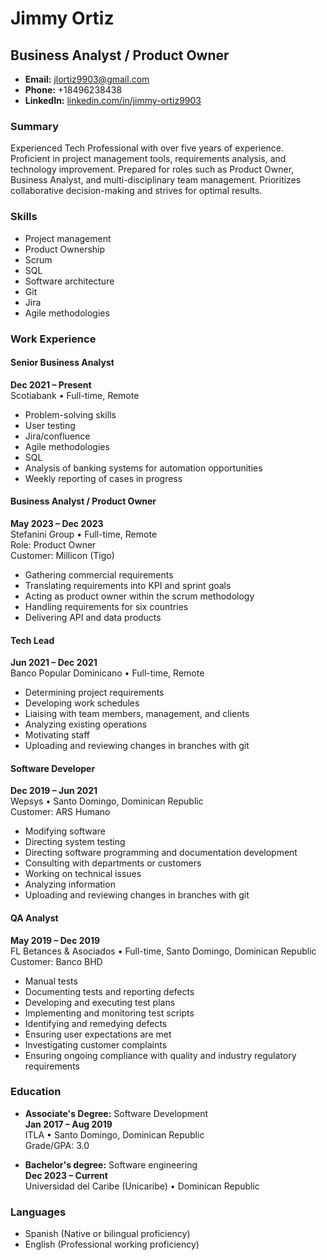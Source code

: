 # Jimmy Ortiz
## Business Analyst / Product Owner
- **Email:** jlortiz9903@gmail.com
- **Phone:** +18496238438
- **LinkedIn:** [linkedin.com/in/jimmy-ortiz9903](https://www.linkedin.com/in/jimmy-ortiz9903)

### Summary
Experienced Tech Professional with over five years of experience. Proficient in project management tools, requirements analysis, and technology improvement. Prepared for roles such as Product Owner, Business Analyst, and multi-disciplinary team management. Prioritizes collaborative decision-making and strives for optimal results.

### Skills
- Project management
- Product Ownership
- Scrum
- SQL
- Software architecture
- Git
- Jira
- Agile methodologies

### Work Experience

#### Senior Business Analyst
**Dec 2021 – Present**  
Scotiabank • Full-time, Remote  
- Problem-solving skills
- User testing
- Jira/confluence
- Agile methodologies
- SQL
- Analysis of banking systems for automation opportunities
- Weekly reporting of cases in progress

#### Business Analyst / Product Owner
**May 2023 – Dec 2023**  
Stefanini Group • Full-time, Remote  
Role: Product Owner  
Customer: Millicon (Tigo)  
- Gathering commercial requirements
- Translating requirements into KPI and sprint goals
- Acting as product owner within the scrum methodology
- Handling requirements for six countries
- Delivering API and data products

#### Tech Lead
**Jun 2021 – Dec 2021**  
Banco Popular Dominicano • Full-time, Remote  
- Determining project requirements
- Developing work schedules
- Liaising with team members, management, and clients
- Analyzing existing operations
- Motivating staff
- Uploading and reviewing changes in branches with git

#### Software Developer
**Dec 2019 – Jun 2021**  
Wepsys • Santo Domingo, Dominican Republic  
Customer: ARS Humano  
- Modifying software
- Directing system testing
- Directing software programming and documentation development
- Consulting with departments or customers
- Working on technical issues
- Analyzing information
- Uploading and reviewing changes in branches with git

#### QA Analyst
**May 2019 – Dec 2019**  
FL Betances & Asociados • Full-time, Santo Domingo, Dominican Republic  
Customer: Banco BHD  
- Manual tests
- Documenting tests and reporting defects
- Developing and executing test plans
- Implementing and monitoring test scripts
- Identifying and remedying defects
- Ensuring user expectations are met
- Investigating customer complaints
- Ensuring ongoing compliance with quality and industry regulatory requirements

### Education

- **Associate's Degree:** Software Development  
  **Jan 2017 – Aug 2019**  
  ITLA • Santo Domingo, Dominican Republic  
  Grade/GPA: 3.0

- **Bachelor's degree:** Software engineering  
  **Dec 2023 – Current**  
  Universidad del Caribe (Unicaribe) • Dominican Republic

### Languages
- Spanish (Native or bilingual proficiency)
- English (Professional working proficiency)
